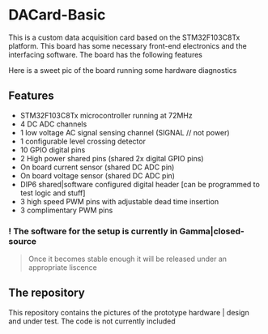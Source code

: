 # DACard-Basic
This is a custom data acquisition card based on the STM32F103C8Tx platform.
This board has some necessary front-end electronics and the interfacing software. The board has the following features

Here is a sweet pic of the board running some hardware diagnostics


## Features
- STM32F103C8Tx microcontroller running at 72MHz
- 4 DC ADC channels
- 1 low voltage AC signal sensing channel (SIGNAL // not power)
- 1 configurable level crossing detector
- 10 GPIO digital pins
- 2 High power shared pins (shared 2x digital GPIO pins)
- On board current sensor (shared DC ADC pin)
- On board voltage sensor (shared DC ADC pin)
- DIP6 shared|software configured digital header [can be programmed to test logic and stuff]
- 3 high speed PWM pins with adjustable dead time insertion
- 3 complimentary PWM pins

### ! The software for the setup is currently in Gamma|closed-source
 > Once it becomes stable enough it will be released under an appropriate liscence

## The repository
This repository contains the pictures of the prototype hardware | design and under test.
The code is not currently included
